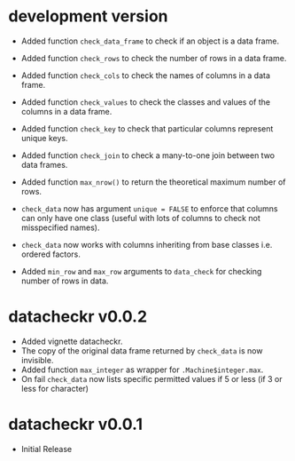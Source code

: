 # development version

- Added function `check_data_frame` to check if an object is a data frame.
- Added function `check_rows` to check the number of rows in a data frame.
- Added function `check_cols` to check the names of columns in a data frame.
- Added function `check_values` to check the classes and values of the columns in a data frame.
- Added function `check_key` to check that particular columns represent unique keys.
- Added function `check_join` to check a many-to-one join between two data frames.
- Added function `max_nrow()` to return the theoretical maximum number of rows.

- `check_data` now has argument `unique = FALSE` to enforce that columns can only have
one class (useful with lots of columns to check not misspecified names).
- `check_data` now works with columns inheriting from base classes i.e. ordered factors.
- Added `min_row` and `max_row` arguments to `data_check` for checking number of rows in data.


# datacheckr v0.0.2

- Added vignette datacheckr.
- The copy of the original data frame returned by `check_data` is now invisible.
- Added function `max_integer` as wrapper for `.Machine$integer.max`.
- On fail `check_data` now lists specific permitted values if 5 or less 
(if 3 or less for character)

# datacheckr v0.0.1

- Initial Release
